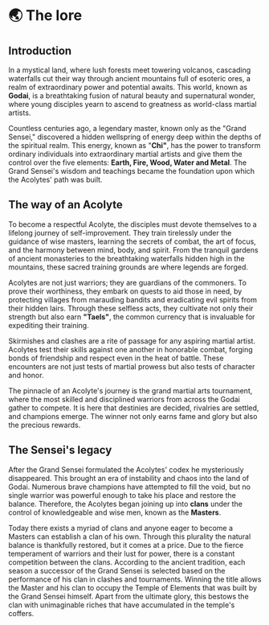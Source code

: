 # 🌏 The lore

## Introduction

In a mystical land, where lush forests meet towering volcanos, cascading waterfalls cut their way through ancient mountains full of esoteric ores, a realm of extraordinary power and potential awaits. This world, known as **Godai**, is a breathtaking fusion of natural beauty and supernatural wonder, where young disciples yearn to ascend to greatness as world-class martial artists.

Countless centuries ago, a legendary master, known only as the "Grand Sensei," discovered a hidden wellspring of energy deep within the depths of the spiritual realm. This energy, known as "**Chi"**, has the power to transform ordinary individuals into extraordinary martial artists and give them the control over the five elements: **Earth, Fire, Wood, Water and Metal**. The Grand Sensei's wisdom and teachings became the foundation upon which the Acolytes' path was built.

## The way of an Acolyte

To become a respectful Acolyte, the disciples must devote themselves to a lifelong journey of self-improvement. They train tirelessly under the guidance of wise masters, learning the secrets of combat, the art of focus, and the harmony between mind, body, and spirit. From the tranquil gardens of ancient monasteries to the breathtaking waterfalls hidden high in the mountains, these sacred training grounds are where legends are forged.

Acolytes are not just warriors; they are guardians of the commoners. To prove their worthiness, they embark on quests to aid those in need, by protecting villages from marauding bandits and eradicating evil spirits from their hidden lairs. Through these selfless acts, they cultivate not only their strength but also earn **"Taels"**, the common currency that is invaluable for expediting their training.

Skirmishes and clashes are a rite of passage for any aspiring martial artist. Acolytes test their skills against one another in honorable combat, forging bonds of friendship and respect even in the heat of battle. These encounters are not just tests of martial prowess but also tests of character and honor.

The pinnacle of an Acolyte's journey is the grand martial arts tournament, where the most skilled and disciplined warriors from across the Godai gather to compete. It is here that destinies are decided, rivalries are settled, and champions emerge. The winner not only earns fame and glory but also the precious rewards.

## The Sensei's legacy

After the Grand Sensei formulated the Acolytes' codex he mysteriously disappeared. This brought an era of instability and chaos into the land of Godai. Numerous brave champions have attempted to fill the void, but no single warrior was powerful enough to take his place and restore the balance. Therefore, the Acolytes began joining up into **clans** under the control of knowledgeable and wise men, known as the **Masters**.

Today there exists a myriad of clans and anyone eager to become a Masters can establish a clan of his own. Through this plurality the natural balance is thankfully restored, but it comes at a price. Due to the fierce temperament of warriors and their lust for power, there is a constant competition between the clans. According to the ancient tradition, each season a successor of the Grand Sensei is selected based on the performance of his clan in clashes and tournaments. Winning the title allows the Master and his clan to occupy the Temple of Elements that was built by the Grand Sensei himself. Apart from the ultimate glory, this bestows the clan with unimaginable riches that have accumulated in the temple's coffers.

